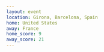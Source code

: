 ```yaml
---
layout: event
location: Girona, Barcelona, Spain
home: United States
away: France
home_score: 9
away_score: 21
---
```

